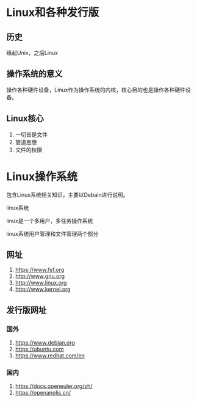 # Linux和各种发行版

## 历史
缘起Unix，之后Linux

## 操作系统的意义
操作各种硬件设备，Linux作为操作系统的内核，核心目的也是操作各种硬件设备。

## Linux核心
1. 一切皆是文件
2. 管道思想
3. 文件的权限

# Linux操作系统

包含Linux系统相关知识，主要以Debain进行说明。

linux系统

linux是一个多用户，多任务操作系统

linux系统用户管理和文件管理两个部分

## 网址
1. https://www.fsf.org
2. http://www.gnu.org
3. http://www.linux.org
4. http://www.kernel.org

## 发行版网址
### 国外
1. https://www.debian.org
2. https://ubuntu.com
3. https://www.redhat.com/en

### 国内
1. https://docs.openeuler.org/zh/
2. https://openanolis.cn/